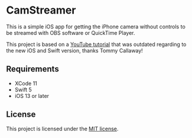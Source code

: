 # CamStreamer 

This is a simple iOS app for getting the iPhone camera without controls to be streamed with OBS software or QuickTime Player.

This project is based on a [YouTube tutorial](https://www.youtube.com/watch?v=u-BBHiyLS1k) that was outdated regarding to the new iOS and Swift version, thanks Tommy Callaway!

## Requirements

- XCode 11
- Swift 5
- iOS 13 or later

## License

This project is licensed under the [MIT license](LICENSE).
